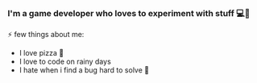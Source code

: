 ### I'm a game developer who loves to experiment with stuff 💻👾

⚡ few things about me:
- I love pizza 🍕
- I love to code on rainy days
- I hate when i find a bug hard to solve 🐞
